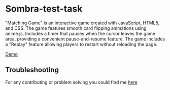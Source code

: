 # Sombra-test-task

"Matching Game" is an interactive game created with JavaScript, HTML5, and CSS. 
The game features smooth card flipping animations using anime.js. 
Includes a timer that pauses when the cursor leaves the game area, providing a convenient pause-and-resume feature. 
The game includes a "Replay" feature allowing players to restart without reloading the page. 

[Demo](https://kandio16.github.io/sombra-test-task/)

## Troubleshooting

For any contributing or problem solving you could find me [here](https://t.me/olegkandiak)
